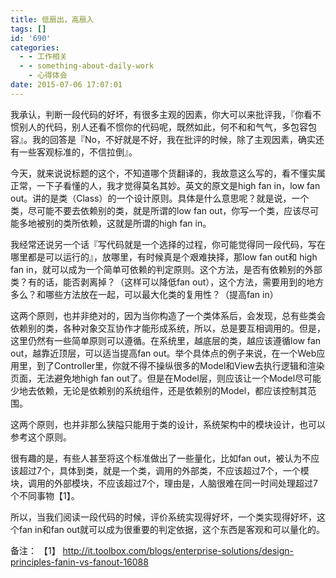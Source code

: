 ```yaml
---
title: 低扇出，高扇入
tags: []
id: '690'
categories:
  - - 工作相关
  - - something-about-daily-work
    - 心得体会
date: 2015-07-06 17:07:01
---
```


我承认，判断一段代码的好坏，有很多主观的因素，你大可以来批评我，『你看不惯别人的代码，别人还看不惯你的代码呢，既然如此，何不和和气气，多包容包容』。我的回答是『No，不好就是不好，我在批评的时候，除了主观因素，确实还有一些客观标准的，不信拉倒』。
<!-- more -->
今天，就来说说标题的这个，不知道哪个货翻译的，我故意这么写的，看不懂实属正常，一下子看懂的人，我才觉得莫名其妙。英文的原文是high fan in，low fan out。讲的是类（Class）的一个设计原则。具体是什么意思呢？就是说，一个类，尽可能不要去依赖别的类，就是所谓的low fan out，你写一个类，应该尽可能多地被别的类所依赖，这就是所谓的high fan in。

我经常还说另一个话『写代码就是一个选择的过程，你可能觉得同一段代码，写在哪里都是可以运行的』，放哪里，有时候真是个艰难抉择，那low fan out和 high fan in，就可以成为一个简单可依赖的判定原则。这个方法，是否有依赖别的外部类？有的话，能否剥离掉？（这样可以降低fan out），这个方法，需要用到的地方多么？和哪些方法放在一起，可以最大化类的复用性？（提高fan in）

这两个原则，也并非绝对的，因为当你构造了一个类体系后，会发现，总有些类会依赖别的类，各种对象交互协作才能形成系统，所以，总是要互相调用的。但是，这里仍然有一些简单原则可以遵循。在系统里，越底层的类，越应该遵循low fan out，越靠近顶层，可以适当提高fan out。举个具体点的例子来说，在一个Web应用里，到了Controller里，你就不得不操纵很多的Model和View去执行逻辑和渲染页面，无法避免地high fan out了。但是在Model层，则应该让一个Model尽可能少地去依赖，无论是依赖别的系统组件，还是依赖别的Model，都应该控制其范围。

这两个原则，也并非那么狭隘只能用于类的设计，系统架构中的模块设计，也可以参考这个原则。

很有趣的是，有些人甚至将这个标准做出了一些量化，比如fan out，被认为不应该超过7个，具体到类，就是一个类，调用的外部类，不应该超过7个，一个模块，调用的外部模块，不应该超过7个，理由是，人脑很难在同一时间处理超过7个不同事物【1】。

所以，当我们阅读一段代码的时候，评价系统实现得好坏，一个类实现得好坏，这个fan in和fan out就可以成为很重要的判定依据，这个东西是客观和可以量化的。

备注：
【1】 http://it.toolbox.com/blogs/enterprise-solutions/design-principles-fanin-vs-fanout-16088